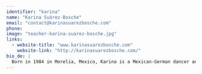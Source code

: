 ```yaml
---
identifier: "karina"
name: "Karina Suárez-Bosche"
email: "contact@karinasuarezbosche.com"
phone:
image: "teacher-karina-suarez-bosche.jpg"
links:
  - website-title: "www.karinasuarezbosche.com"
    website-link: "http://karinasuarezbosche.com/"
bio_de: |
  Born in 1984 in Morelia, Mexico, Karina is a Mexican-German dancer and choreographer. She is interested in art as a living and sensitising human process. This means more precisely for her, that in order to create, a consciousness of social-political reality is needed to generate work that can expand awareness into society. Dance for her is a physical and emotional body-mind presence that has the power to connect with the world in various dimensions. In her performative work, she is concerned in providing the audience more challenges, proposing several times new configurations of the public.
---
```

